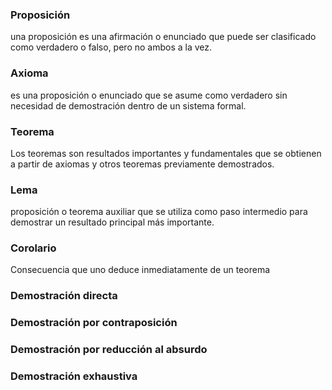 ### Proposición

una proposición es una afirmación o enunciado que puede ser clasificado como verdadero o falso, pero no ambos a la vez.

### Axioma

es una proposición o enunciado que se asume como verdadero sin necesidad de demostración dentro de un sistema formal.

### Teorema

Los teoremas son resultados importantes y fundamentales que se obtienen a partir de axiomas y otros teoremas previamente demostrados.

### Lema

proposición o teorema auxiliar que se utiliza como paso intermedio para demostrar un resultado principal más importante.

### Corolario

Consecuencia que uno deduce inmediatamente de un teorema


### Demostración directa

### Demostración por contraposición


### Demostración por reducción al absurdo

### Demostración exhaustiva
